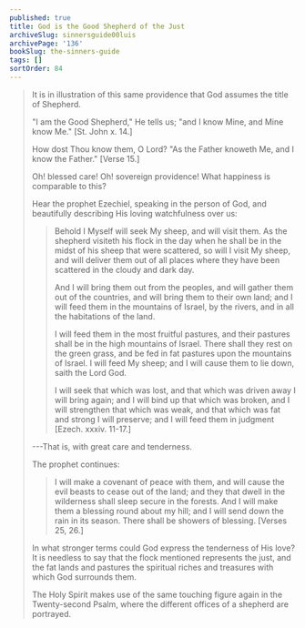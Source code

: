 ```yaml
---
published: true
title: God is the Good Shepherd of the Just
archiveSlug: sinnersguide00luis
archivePage: '136'
bookSlug: the-sinners-guide
tags: []
sortOrder: 84
---
```


> It is in illustration of this same providence that God assumes the title of Shepherd.
>
> "I am the Good Shepherd," He tells us; "and I know Mine, and Mine know Me." [St. John x. 14.]
> 
> How dost Thou know them, O Lord? "As the Father knoweth Me, and I know the Father." [Verse 15.]
> 
> Oh! blessed care! Oh! sovereign providence! What happiness is comparable to this?
> 
> Hear the prophet Ezechiel, speaking in the person of God, and beautifully describing His loving watchfulness over us:
> 
>> Behold I Myself will seek My sheep, and will visit them. As the shepherd visiteth his flock in the day when he shall be in the midst of his sheep that were scattered, so will I visit My sheep, and will deliver them out of all places where they have been scattered in the cloudy and dark day.
>>
>> And I will bring them out from the peoples, and will gather them out of the countries, and will bring them to their own land; and I will feed them in the mountains of Israel, by the rivers, and in all the habitations of the land.
>>
>> I will feed them in the most fruitful pastures, and their pastures shall be in the high mountains of Israel. There shall they rest on the green grass, and be fed in fat pastures upon the mountains of Israel. I will feed My sheep; and I will cause them to lie down, saith the Lord God.
>>
>> I will seek that which was lost, and that which was driven away I will bring again; and I will bind up that which was broken, and I will strengthen that which was weak, and that which was fat and strong I will preserve; and I will feed them in judgment [Ezech. xxxiv. 11-17.]
>
> ---That is, with great care and tenderness.
> 
> The prophet continues:
>
>> I will make a covenant of peace with them, and will cause the evil beasts to cease out of the land; and they that dwell in the wilderness shall sleep secure in the forests. And I will make them a blessing round about my hill; and I will send down the rain in its season. There shall be showers of blessing. [Verses 25, 26.]
>
> In what stronger terms could God express the tenderness of His love? It is needless to say that the flock mentioned represents the just, and the fat lands and pastures the spiritual riches and treasures with which God surrounds them.
> 
> The Holy Spirit makes use of the same touching figure again in the Twenty-second Psalm, where the different offices of a shepherd are portrayed.
